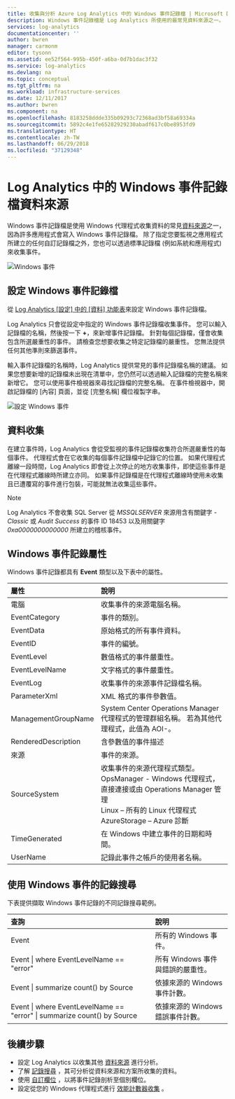 ```yaml
---
title: 收集與分析 Azure Log Analytics 中的 Windows 事件記錄檔 | Microsoft Docs
description: Windows 事件記錄檔是 Log Analytics 所使用的最常見資料來源之一。  本文說明如何設定收集 Windows 事件記錄，以及它們在 Log Analytics 工作區中建立的記錄詳細資料。
services: log-analytics
documentationcenter: ''
author: bwren
manager: carmonm
editor: tysonn
ms.assetid: ee52f564-995b-450f-a6ba-0d7b1dac3f32
ms.service: log-analytics
ms.devlang: na
ms.topic: conceptual
ms.tgt_pltfrm: na
ms.workload: infrastructure-services
ms.date: 12/11/2017
ms.author: bwren
ms.component: na
ms.openlocfilehash: 8183258ddde335b09293c72368ad3bf58a69334a
ms.sourcegitcommit: 5892c4e1fe65282929230abadf617c0be8953fd9
ms.translationtype: HT
ms.contentlocale: zh-TW
ms.lasthandoff: 06/29/2018
ms.locfileid: "37129348"
---
```

# <a name="windows-event-log-data-sources-in-log-analytics"></a>Log Analytics 中的 Windows 事件記錄檔資料來源
Windows 事件記錄檔是使用 Windows 代理程式收集資料的常見[資料來源](log-analytics-data-sources.md)之一，因為許多應用程式會寫入 Windows 事件記錄檔。  除了指定您要監視之應用程式所建立的任何自訂記錄檔之外，您也可以透過標準記錄檔 (例如系統和應用程式) 來收集事件。

![Windows 事件](media/log-analytics-data-sources-windows-events/overview.png)     

## <a name="configuring-windows-event-logs"></a>設定 Windows 事件記錄檔
從 [Log Analytics [設定] 中的 [資料] 功能表](log-analytics-data-sources.md#configuring-data-sources)來設定 Windows 事件記錄檔。

Log Analytics 只會從設定中指定的 Windows 事件記錄檔收集事件。  您可以輸入記錄檔的名稱，然後按一下 **+**，來新增事件記錄檔。  針對每個記錄檔，僅會收集包含所選嚴重性的事件。  請檢查您想要收集之特定記錄檔的嚴重性。  您無法提供任何其他準則來篩選事件。

輸入事件記錄檔的名稱時，Log Analytics 提供常見的事件記錄檔名稱的建議。 如果您想要新增的記錄檔未出現在清單中，您仍然可以透過輸入記錄檔的完整名稱來新增它。 您可以使用事件檢視器來尋找記錄檔的完整名稱。 在事件檢視器中，開啟記錄檔的 [內容] 頁面，並從 [完整名稱] 欄位複製字串。

![設定 Windows 事件](media/log-analytics-data-sources-windows-events/configure.png)

## <a name="data-collection"></a>資料收集
在建立事件時，Log Analytics 會從受監視的事件記錄檔收集符合所選嚴重性的每個事件。  代理程式會在它收集的每個事件記錄檔中記錄它的位置。  如果代理程式離線一段時間，Log Analytics 即會從上次停止的地方收集事件，即使這些事件是在代理程式離線時所建立亦同。  如果事件記錄檔是在代理程式離線時使用未收集且已遭覆寫的事件進行包裝，可能就無法收集這些事件。

>[!NOTE]
>Log Analytics 不會收集 SQL Server 從 *MSSQLSERVER* 來源用含有關鍵字 - *Classic* 或 *Audit Success* 的事件 ID 18453 以及用關鍵字 *0xa0000000000000* 所建立的稽核事件。
>

## <a name="windows-event-records-properties"></a>Windows 事件記錄屬性
Windows 事件記錄都具有 **Event** 類型以及下表中的屬性。

| 屬性 | 說明 |
|:--- |:--- |
| 電腦 |收集事件的來源電腦名稱。 |
| EventCategory |事件的類別。 |
| EventData |原始格式的所有事件資料。 |
| EventID |事件的編號。 |
| EventLevel |數值格式的事件嚴重性。 |
| EventLevelName |文字格式的事件嚴重性。 |
| EventLog |收集事件的來源事件記錄檔名稱。 |
| ParameterXml |XML 格式的事件參數值。 |
| ManagementGroupName |System Center Operations Manager 代理程式的管理群組名稱。  若為其他代理程式，此值為 AOI-<workspace ID>。 |
| RenderedDescription |含參數值的事件描述 |
| 來源 |事件的來源。 |
| SourceSystem |收集事件的來源代理程式類型。 <br> OpsManager - Windows 代理程式，直接連接或由 Operations Manager 管理 <br> Linux – 所有的 Linux 代理程式  <br> AzureStorage – Azure 診斷 |
| TimeGenerated |在 Windows 中建立事件的日期和時間。 |
| UserName |記錄此事件之帳戶的使用者名稱。 |

## <a name="log-searches-with-windows-events"></a>使用 Windows 事件的記錄搜尋
下表提供擷取 Windows 事件記錄的不同記錄搜尋範例。

| 查詢 | 說明 |
|:---|:---|
| Event |所有的 Windows 事件。 |
| Event &#124; where EventLevelName == "error" |所有 Windows 事件與錯誤的嚴重性。 |
| Event &#124; summarize count() by Source |依據來源的 Windows 事件計數。 |
| Event &#124; where EventLevelName == "error" &#124; summarize count() by Source |依據來源的 Windows 錯誤事件計數。 |


## <a name="next-steps"></a>後續步驟
* 設定 Log Analytics 以收集其他 [資料來源](log-analytics-data-sources.md) 進行分析。
* 了解 [記錄搜尋](log-analytics-log-searches.md) ，其可分析從資料來源和方案所收集的資料。  
* 使用 [自訂欄位](log-analytics-custom-fields.md) ，以將事件記錄剖析至個別欄位。
* 設定從您的 Windows 代理程式進行 [效能計數器收集](log-analytics-data-sources-performance-counters.md) 。

